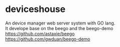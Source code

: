 # deviceshouse

An device manager web server system with GO lang.     
It develope base on the beego and the beego-demo     
https://github.com/astaxie/beego    
https://github.com/gwduan/beego-demo
